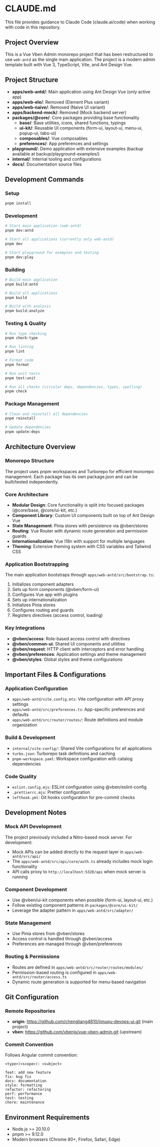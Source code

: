 # CLAUDE.md

This file provides guidance to Claude Code (claude.ai/code) when working with code in this repository.

## Project Overview

This is a Vue Vben Admin monorepo project that has been restructured to use `web-antd` as the single main application. The project is a modern admin template built with Vue 3, TypeScript, Vite, and Ant Design Vue.

## Project Structure

- **apps/web-antd/**: Main application using Ant Design Vue (only active app)
- **apps/web-ele/**: Removed (Element Plus variant)
- **apps/web-naive/**: Removed (Naive UI variant)
- **apps/backend-mock/**: Removed (Mock backend server)
- **packages/@core/**: Core packages providing base functionality
  - **base/**: Base utilities, icons, shared functions, typings
  - **ui-kit/**: Reusable UI components (form-ui, layout-ui, menu-ui, popup-ui, tabs-ui)
  - **composables/**: Vue composables
  - **preferences/**: App preferences and settings
- **playground/**: Demo application with extensive examples (backup available at backup/playground-examples/)
- **internal/**: Internal tooling and configurations
- **docs/**: Documentation source files

## Development Commands

### Setup
```bash
pnpm install
```

### Development
```bash
# Start main application (web-antd)
pnpm dev:antd

# Start all applications (currently only web-antd)
pnpm dev

# Start playground for examples and testing
pnpm dev:play
```

### Building
```bash
# Build main application
pnpm build:antd

# Build all applications
pnpm build

# Build with analysis
pnpm build:analyze
```

### Testing & Quality
```bash
# Run type checking
pnpm check:type

# Run linting
pnpm lint

# Format code
pnpm format

# Run unit tests
pnpm test:unit

# Run all checks (circular deps, dependencies, types, spelling)
pnpm check
```

### Package Management
```bash
# Clean and reinstall all dependencies
pnpm reinstall

# Update dependencies
pnpm update:deps
```

## Architecture Overview

### Monorepo Structure
The project uses pnpm workspaces and Turborepo for efficient monorepo management. Each package has its own package.json and can be built/tested independently.

### Core Architecture
- **Modular Design**: Core functionality is split into focused packages (@core/base, @core/ui-kit, etc.)
- **Component Library**: Custom UI components built on top of Ant Design Vue
- **State Management**: Pinia stores with persistence via @vben/stores
- **Routing**: Vue Router with dynamic route generation and permission guards
- **Internationalization**: Vue I18n with support for multiple languages
- **Theming**: Extensive theming system with CSS variables and Tailwind CSS

### Application Bootstrapping
The main application bootstraps through `apps/web-antd/src/bootstrap.ts`:
1. Initializes component adapters
2. Sets up form components (@vben/form-ui)
3. Configures Vue app with plugins
4. Sets up internationalization
5. Initializes Pinia stores
6. Configures routing and guards
7. Registers directives (access control, loading)

### Key Integrations
- **@vben/access**: Role-based access control with directives
- **@vben/common-ui**: Shared UI components and utilities
- **@vben/request**: HTTP client with interceptors and error handling
- **@vben/preferences**: Application settings and theme management
- **@vben/styles**: Global styles and theme configurations

## Important Files & Configurations

### Application Configuration
- `apps/web-antd/vite.config.mts`: Vite configuration with API proxy settings
- `apps/web-antd/src/preferences.ts`: App-specific preferences and defaults
- `apps/web-antd/src/router/routes/`: Route definitions and module organization

### Build & Development
- `internal/vite-config/`: Shared Vite configurations for all applications
- `turbo.json`: Turborepo task definitions and caching
- `pnpm-workspace.yaml`: Workspace configuration with catalog dependencies

### Code Quality
- `eslint.config.mjs`: ESLint configuration using @vben/eslint-config
- `.prettierrc.mjs`: Prettier configuration
- `lefthook.yml`: Git hooks configuration for pre-commit checks

## Development Notes

### Mock API Development
The project previously included a Nitro-based mock server. For development:
- Mock APIs can be added directly to the request layer in `apps/web-antd/src/api/`
- The `apps/web-antd/src/api/core/auth.ts` already includes mock login functionality
- API calls proxy to `http://localhost:5320/api` when mock server is running

### Component Development
- Use @vben/ui-kit components when possible (form-ui, layout-ui, etc.)
- Follow existing component patterns in `packages/@core/ui-kit/`
- Leverage the adapter pattern in `apps/web-antd/src/adapter/`

### State Management
- Use Pinia stores from @vben/stores
- Access control is handled through @vben/access
- Preferences are managed through @vben/preferences

### Routing & Permissions
- Routes are defined in `apps/web-antd/src/router/routes/modules/`
- Permission-based routing is configured in `apps/web-antd/src/router/access.ts`
- Dynamic route generation is supported for menu-based navigation

## Git Configuration

### Remote Repositories
- **origin**: https://github.com/chengliang4810/jimuqu-devops-ui.git (main project)
- **vben**: https://github.com/vbenjs/vue-vben-admin.git (upstream)

### Commit Convention
Follows Angular commit convention:
```
<type>(<scope>): <subject>

feat: add new feature
fix: bug fix
docs: documentation
style: formatting
refactor: refactoring
perf: performance
test: testing
chore: maintenance
```

## Environment Requirements

- Node.js >= 20.10.0
- pnpm >= 9.12.0
- Modern browsers (Chrome 80+, Firefox, Safari, Edge)